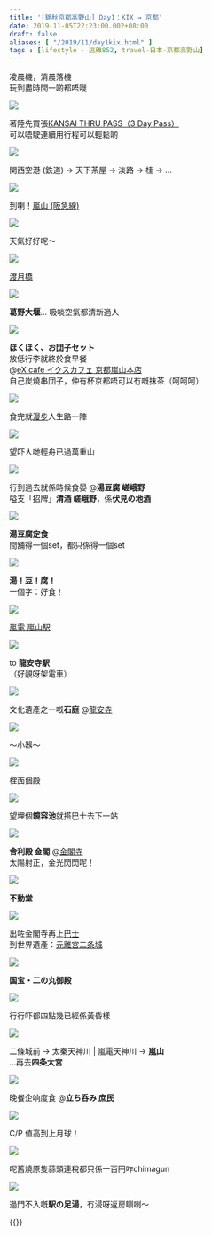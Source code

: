 ```yaml
---
title: '[錦秋京都高野山] Day1：KIX → 京都'
date: 2019-11-05T22:23:00.002+08:00
draft: false
aliases: [ "/2019/11/day1kix.html" ]
tags : [lifestyle - 逃離852, travel-日本-京都高野山]
---
```


凌晨機，清晨落機  
玩到盡時間一啲都唔嘥  

![](/images/kyotokoyasan1a.jpg)

著陸先買張[KANSAI THRU PASS（3 Day Pass）](https://hidie.net/kyotokoyasan1a/)  
可以唔駛連續用行程可以輕鬆啲  

![](/images/kyotokoyasan1b.jpg)

関西空港 (鉄道) → 天下茶屋 → 淡路 → 桂 → ...  

![](/images/kyotokoyasan1b3.jpg)

到喇！[嵐山 (阪急線)](https://hidie.net/kyotokoyasan1b/)  

![](/images/kyotokoyasan1c1.jpg)

天氣好好呢～  

![](/images/kyotokoyasan1c3.jpg)

[渡月橋](https://hidie.net/kyotokoyasan1c/)  

![](/images/kyotokoyasan1c4.jpg)

**葛野大堰**... 吸啖空氣都清新過人  

![](/images/kyotokoyasan1d.jpg)

**ほくほく、お団子セット**  
放低行李就終於食早餐  
@[eX cafe イクスカフェ 京都嵐山本店](https://hidie.net/kyotokoyasan1d/)  
自己炭燒串団子，仲有杯京都唔可以冇嘅抹茶（呵呵呵）  

![](/images/kyotokoyasan1e1.jpg)

食完就[漫步](https://hidie.net/kyotokoyasan1e/)人生路一陣  

![](/images/kyotokoyasan1e2.jpg)

望吓人哋輕舟已過萬重山  

![](/images/kyotokoyasan1f1.jpg)

行到過去就係時候食晏 @**湯豆腐 嵯峨野**  
嗌支「招牌」**清酒 嵯峨野**，係**伏見の地酒**  

![](/images/kyotokoyasan1f2.jpg)

**湯豆腐定食**  
間舖得一個set，都只係得一個set  

![](/images/kyotokoyasan1f.jpg)

**湯！豆！腐！**  
一個字：好食！  

![](/images/kyotokoyasan1g1.jpg)

[嵐電 嵐山駅](https://hidie.net/kyotokoyasan1g/)  

![](/images/kyotokoyasan1g.jpg)

to **龍安寺駅**  
（好靚呀架電車）  

![](/images/kyotokoyasan1h6.jpg)

文化遺產之一嘅**石庭** @[龍安寺](https://hidie.net/kyotokoyasan1h/)  

![](/images/kyotokoyasan1h10.jpg)

～小器～  

![](/images/kyotokoyasan1h11.jpg)

裡面個殿  

![](/images/kyotokoyasan1h26.jpg)

望埋個**鏡容池**就搭巴士去下一站  

![](/images/kyotokoyasan1i.jpg)

**舎利殿 金閣** @[金閣寺](https://hidie.net/kyotokoyasan1i/)  
太陽射正，金光閃閃呢！  

![](/images/kyotokoyasan1i16.jpg)

**不動堂**  

![](/images/kyotokoyasan1k1.jpg)

出咗金閣寺再上[巴士](https://hidie.net/kyotokoyasan1j/)  
到世界遺產：[元離宮二条城](https://hidie.net/kyotokoyasan1k/)  

![](/images/kyotokoyasan1k7.jpg)

**国宝・二の丸御殿**  

![](/images/kyotokoyasan1k21.jpg)

行行吓都四點幾已經係黃昏樣  

![](https://yojjoq.ch.files.1drv.com/y4m_X3n9lJWLIKOEg8cpgrmEKbXi4Xd2N7RUBTIP5KV_eK_Euw7iBpzoEkbgRJijOwpKCaKIwfpSJiL9uWyrdg7YKl8G3bDyOK_Mw_qfRfVMg4Xas993Ep0iCwN-xNTDX_cRnqDZk6c-oQuvhzQcVCctAxT-coIIn7_9Lnvs2jsHCUEadg3GUux3-WmCZHUHKpX0U5WQ2_PPUjnvwhmF2IYvQ?width=660&height=371&cropmode=none)

二條城前 → 太秦天神川 | 嵐電天神川 → **嵐山**  
...再去**四条大宮**  

![](https://yejroq.ch.files.1drv.com/y4m6sd6Z_9293AG1Hkvd7rmEPDuklf57b7xK3CfFsdoLjTE2iTC65MedAHeEb8LYFyoq0oqaRSij4Z954PBENB3SK7rUFkucBOP_TorJb6XUFbuHzQ7ySi94orQiN1B24OsPNt1hRYfNRtCIaJ9kGdWDeY3km4KIzlg_4qLb7Dem0FaPk3yfutkt_rdkBa6c8b0Ky1z4S4hZERzfnyf-7QX3g?width=371&height=660&cropmode=none)

晚餐企响度食 @**立ち呑み 庶民**  

![](https://yejjoq.ch.files.1drv.com/y4meaketluQMz-IYyJetRAa4dyUVrPlBDjGMUu0Tn0s1WUZc4ueygH_GndvFpIhxeh8YnRbrABs9G5T2qlC0-iprIpJAFhsflQXplI72mzpAioRxU0kodPLOV8X04J4qy6flDg17MKU5LQDcKYrtfeZfH6qQZ3Vt7GEepqdx7hD4Gygc1zDv_UPZgjVlUYv4oXTSmTIt7v1A-VXGLkUgTFOaA?width=660&height=371&cropmode=none)

C/P 值高到上月球！  

![](https://yejnoq.ch.files.1drv.com/y4mSChZ4HXZ_hWStgIu5lMTcSd-dgQEBE9Eo6dno2GvVaxVjo9hPqybwPvxkoZFyg03conYyy0kv7peLnNd8IqW_xPzdn0x3-gzVGqGFVhbZX_pGxqeRwiZTkwuSG6kYGnZ0PFyHvDbMPcPhjIMeE0yh0P-a6ka_5y8smRXKoINnE0cRoRONEM1-GaeWuIBDHR9l1h_7ftvflp6teB6Xb3nrg?width=660&height=371&cropmode=none)

呢舊燒原隻蒜頭連稅都只係一百円咋chimagun

![](https://auhfzw.ch.files.1drv.com/y4m5rVLJUikte21uRx8z6EYaG5wt96zYClFbqjeslt7Lx9Jw7GR-RzuYWpBafRG7JTaYAipyLC1eK8tOAwtS5TGUH-PeK9-NBgN0RXxdVO9wZ6VucgRhY8cIZ9HcD7PpOjq2GszOOLfD2QwlJvcEJ-31NsK2JGmOGachBCk9yjpgUzwpE_1qHL0eaenPv5fpy096GbUlqxW7T-54GtUsp5Ogw?width=660&height=371&cropmode=none)

過門不入嘅**駅の足湯**，冇浸呀返房瞓喇～  
  
  
{{<kyotokoyasan>}}  
